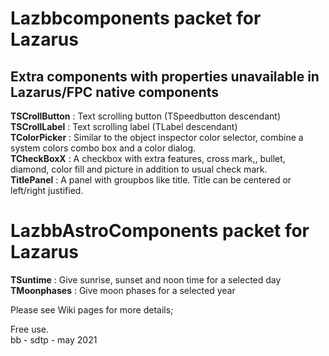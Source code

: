 # Lazbbcomponents packet for Lazarus

## Extra components with properties unavailable in Lazarus/FPC native components

__TSCrollButton__ : Text scrolling button (TSpeedbutton descendant)<br>
__TSCrollLabel__ : Text scrolling label (TLabel descendant)<br>
__TColorPicker__ : Similar to the object inspector color selector, combine a system colors combo box and a color dialog.<br>
__TCheckBoxX__ : A checkbox with extra features, cross mark,, bullet, diamond, color fill and picture in addition to usual check mark.<br>
__TitlePanel__ : A panel with groupbos like title. Title can be centered or left/right justified.

# LazbbAstroComponents packet for Lazarus

__TSuntime__ : Give sunrise, sunset and noon time for a selected day<br>
__TMoonphases__ : Give moon phases for a selected year

Please see Wiki pages for more details;

Free use.<br>
bb - sdtp - may 2021
